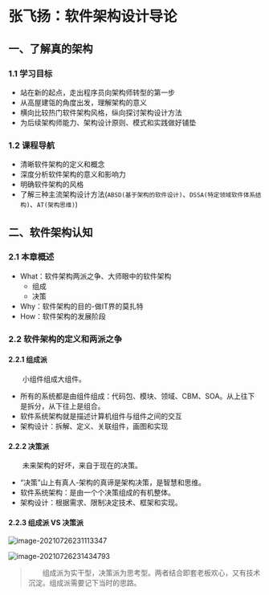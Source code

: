 # 张飞扬：软件架构设计导论

## 一、了解真的架构

### 1.1 学习目标

- 站在新的起点，走出程序员向架构师转型的第一步
- 从高屋建瓴的角度出发，理解架构的意义
- 横向比较热门软件架构风格，纵向探讨架构设计方法
- 为后续架构师能力、架构设计原则、模式和实践做好铺垫



### 1.2 课程导航

- 清晰软件架构的定义和概念
- 深度分析软件架构的意义和影响力
- 明确软件架构的风格
- 了解三种主流架构设计方法(`ABSD(基于架构的软件设计)`、`DSSA(特定领域软件体系结构)`、`AT(架构思维)`)



## 二、软件架构认知

### 2.1 本章概述

- What：软件架构两派之争、大师眼中的软件架构
  - 组成
  - 决策
- Why：软件架构的目的-做IT界的莫扎特
- How：软件架构的发展阶段



### 2.2 软件架构的定义和两派之争

#### 2.2.1 组成派

&emsp;&emsp;小组件组成大组件。

- 所有的系统都是由组件组成：代码包、模块、领域、CBM、SOA。从上往下是拆分，从下往上是组合。
- 软件系统架构就是描述计算机组件与组件之间的交互
- 架构设计：拆解、定义、关联组件，画图和实现

#### 2.2.2 决策派

&emsp;&emsp;未来架构的好坏，来自于现在的决策。

- “决策”山上有真人-架构的真谛是架构决策，是智慧和思维。
- 软件系统架构：是由一个个决策组成的有机整体。
- 架构设计：根据需求、限制决定技术、框架和实现。

#### 2.2.3 组成派 VS 决策派

![image-20210726231113347](https://gitee.com/tizo_kingbb/picImg/raw/master/img/20210726231118.png)

![image-20210726231434793](https://gitee.com/tizo_kingbb/picImg/raw/master/img/20210726231434.png)

> &emsp;&emsp;组成派为实干型，决策派为思考型。两者结合即套老板欢心，又有技术沉淀。组成派需要记下当时的思路。